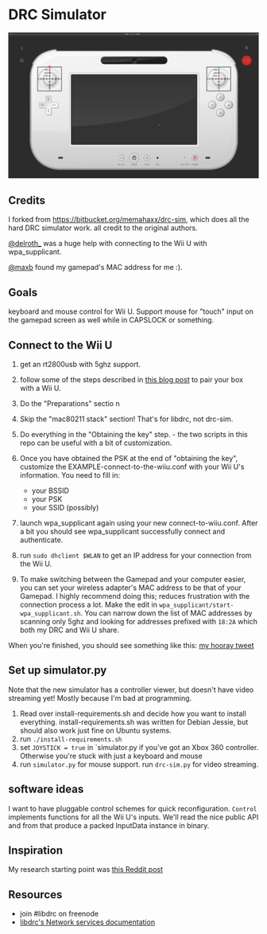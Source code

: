 # DRC Simulator

![the controller viewer](screenshot.png)

## Credits

I forked from https://bitbucket.org/memahaxx/drc-sim, which does all the hard
DRC simulator work. all credit to the original authors.

[@delroth_](https://twitter.com/delroth_) was a huge help with connecting to
the Wii U with wpa_supplicant.

[@maxb](https://twitter.com/@maxb) found my gamepad's MAC address for me :).

## Goals

keyboard and mouse control for Wii U. Support mouse for "touch" input on the
gamepad screen as well while in CAPSLOCK or something.

## Connect to the Wii U

1. get an rt2800usb with 5ghz support.
1. follow some of the steps described in [this blog post][1] to pair your box with a Wii U.
  1. Do the "Preparations" sectio n
  1. Skip the "mac80211 stack" section! That's for libdrc, not drc-sim.
  1. Do everything in the "Obtaining the key" step.
    - the two scripts in this repo can be useful with a bit of customization.

1. Once you have obtained the PSK at the end of "obtaining the key",
   customize the EXAMPLE-connect-to-the-wiiu.conf with your Wii U's information. You need to fill in:
    - your BSSID
    - your PSK
    - your SSID (possibly)
1. launch wpa_supplicant again using your new connect-to-wiiu.conf. After a
   bit you should see wpa_supplicant successfully connect and authenticate.
1. run `sudo dhclient $WLAN` to get an IP address for your connection from
   the Wii U.
1. To make switching between the Gamepad and your computer easier, you can set
   your wireless adapter's MAC address to be that of your Gamepad. I highly
   recommend doing this; reduces frustration with the connection process a lot.
   Make the edit in `wpa_supplicant/start-wpa_supplicant.sh`. You can narrow
   down the list of MAC addresses by scanning only 5ghz and looking for
   addresses prefixed with `18:2A` which both my DRC and Wii U share.

When you're finished, you should see something like this: [my hooray
tweet](https://twitter.com/jitl/status/609875855112712193/photo/1)

## Set up simulator.py

Note that the new simulator has a controller viewer, but doesn't have video
streaming yet! Mostly because I'm bad at programming.

1. Read over install-requirements.sh and decide how you want to install
   everything. install-requirements.sh was written for Debian Jessie, but
   should also work just fine on Ubuntu systems.
1. run `./install-requirements.sh`
1. set `JOYSTICK = true` in `simulator.py if you've got an Xbox 360 controller.
   Otherwise you're stuck with just a keyboard and mouse
1. run `simulator.py` for mouse support.
   run `drc-sim.py` for video streaming.

## software ideas

I want to have pluggable control schemes for quick reconfiguration.
`Control` implements functions for all the Wii U's inputs. We'll read the nice
public API and from that produce a packed InputData instance in binary.

## Inspiration

My research starting point was [this Reddit post][2]

[1]: https://rememberdontsearch.wordpress.com/2014/01/05/libdrc-wiiu-linux-setup-with-rt2800usb/
[2]: http://www.reddit.com/r/wiiu/comments/368g2b/my_idea_on_using_libdrc_to_play_splatoon_using_a/

## Resources

- join #libdrc on freenode
- [libdrc's Network services documentation](http://libdrc.org/docs/re/services.html)

